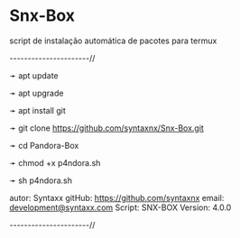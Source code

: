 # Snx-Box
script de instalação automática de pacotes para termux


----------------------//

➛ apt update

➛ apt upgrade

➛ apt install git

➛ git clone https://github.com/syntaxnx/Snx-Box.git

➛ cd Pandora-Box

➛ chmod +x p4ndora.sh

➛ sh p4ndora.sh

autor: Syntaxx
gitHub: https://github.com/syntaxnx
email: development@syntaxx.com
Script: SNX-BOX
Version: 4.0.0

----------------------//
